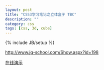 ```yaml
---
layout: post
title: "CSS3学习笔记之立体盒子 TBC"
description: ""
category: css
tags: [css, 3d, cube]
---
```

{% include JB/setup %}


http://www.jq-school.com/Show.aspx?id=198


[在线演示](/demo/3d-cube-box/index.html)
